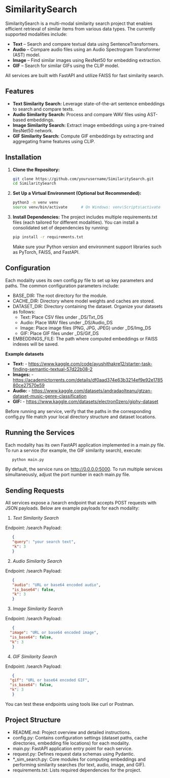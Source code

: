 # SimilaritySearch

SimilaritySearch is a multi-modal similarity search project that enables efficient retrieval of similar items from various data types. The currently supported modalities include:

- **Text** – Search and compare textual data using SentenceTransformers.
- **Audio** – Compare audio files using an Audio Spectrogram Transformer (AST) model.
- **Image** – Find similar images using ResNet50 for embedding extraction.
- **GIF** – Search for similar GIFs using the CLIP model.

All services are built with FastAPI and utilize FAISS for fast similarity search.

## Features

- **Text Similarity Search:** Leverage state-of-the-art sentence embeddings to search and compare texts.
- **Audio Similarity Search:** Process and compare WAV files using AST-based embeddings.
- **Image Similarity Search:** Extract image embeddings using a pre-trained ResNet50 network.
- **GIF Similarity Search:** Compute GIF embeddings by extracting and aggregating frame features using CLIP.

## Installation

1. **Clone the Repository:**

   ```bash
   git clone https://github.com/yourusername/SimilaritySearch.git
   cd SimilaritySearch
   ```
2. **Set Up a Virtual Environment (Optional but Recommended):**
   ```bash
   python3 -m venv venv
   source venv/bin/activate      # On Windows: venv\Scripts\activate
   ```
3. **Install Dependencies:**
   The project includes multiple requirements.txt files (each tailored for different modalities). You can install a consolidated set of dependencies by running:

   ```bash
   pip install -r requirements.txt
   ```
   Make sure your Python version and environment support libraries such as PyTorch, FAISS, and FastAPI.

## Configuration

Each modality uses its own config.py file to set up key parameters and paths. The common configuration parameters include:

 - BASE_DIR: The root directory for the module.
 - CACHE_DIR: Directory where model weights and caches are stored.
 - DATASET_DIR: Directory containing the dataset. Organize your datasets as follows:
    - Text: Place CSV files under _DS/Txt_DS
    - Audio: Place WAV files under _DS/Audio_DS
    - Image: Place image files (PNG, JPG, JPEG) under _DS/Img_DS
    - GIF: Place GIF files under _DS/Gif_DS
- EMBEDDINGS_FILE: The path where computed embeddings or FAISS indexes will be saved.

**Example datasets**
 - **Text:**   - https://www.kaggle.com/code/ayushithakre12/starter-task-finding-semantic-textual-57d22b08-2
 - **Images:** - https://academictorrents.com/details/df0aad374e63b3214ef9e92e178580ce27570e59
 - **Audio:**  - https://www.kaggle.com/datasets/andradaolteanu/gtzan-dataset-music-genre-classification
 - **GIF:**    - https://www.kaggle.com/datasets/electron0zero/giphy-dataset
 
Before running any service, verify that the paths in the corresponding config.py file match your local directory structure and dataset locations.

## Running the Services

Each modality has its own FastAPI application implemented in a main.py file. To run a service (for example, the GIF similarity search), execute:
```bash
   python main.py
```
By default, the service runs on http://0.0.0.0:5000. To run multiple services simultaneously, adjust the port number in each main.py file.

## Sending Requests
All services expose a /search endpoint that accepts POST requests with JSON payloads. Below are example payloads for each modality:

1. *Text Similarity Search*

Endpoint: /search
Payload:
```json
   {
   "query": "your search text",
   "k": 3
   }
```
2. *Audio Similarity Search*

Endpoint: /search
Payload:
```json
   {
   "audio": "URL or base64 encoded audio",
   "is_base64": false,
   "k": 3
   }
```
3. *Image Similarity Search*

Endpoint: /search
Payload:
```json
   {
  "image": "URL or base64 encoded image",
  "is_base64": false,
  "k": 3
   }
```
4. *GIF Similarity Search*

Endpoint: /search
Payload:
```json
   {
  "gif": "URL or base64 encoded GIF",
  "is_base64": false,
  "k": 3
   }
```
You can test these endpoints using tools like curl or Postman.

## Project Structure

 - README.md: Project overview and detailed instructions.
 - config.py: Contains configuration settings (dataset paths, cache directories, embedding file locations) for each modality.
 - main.py: FastAPI application entry point for each service.
 - request.py: Defines request data schemas using Pydantic.
 - *_sim_search.py: Core modules for computing embeddings and performing similarity searches (for text, audio, image, and GIF).
 - requirements.txt: Lists required dependencies for the project.